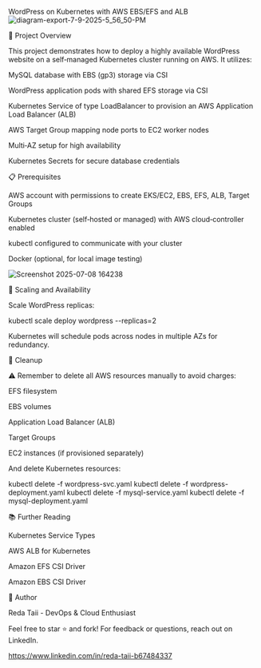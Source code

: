 WordPress on Kubernetes with AWS EBS/EFS and ALB
![diagram-export-7-9-2025-5_56_50-PM](https://github.com/user-attachments/assets/888d3d20-76c8-423d-bb40-96d9505013ab)




🚀 Project Overview

This project demonstrates how to deploy a highly available WordPress website on a self‑managed Kubernetes cluster running on AWS. It utilizes:

MySQL database with EBS (gp3) storage via CSI

WordPress application pods with shared EFS storage via CSI

Kubernetes Service of type LoadBalancer to provision an AWS Application Load Balancer (ALB)

AWS Target Group mapping node ports to EC2 worker nodes

Multi‑AZ setup for high availability

Kubernetes Secrets for secure database credentials

📋 Prerequisites

AWS account with permissions to create EKS/EC2, EBS, EFS, ALB, Target Groups

Kubernetes cluster (self‑hosted or managed) with AWS cloud‑controller enabled

kubectl configured to communicate with your cluster

Docker (optional, for local image testing)

![Screenshot 2025-07-08 164238](https://github.com/user-attachments/assets/4c3991fe-58fc-4916-a40d-2385ad7a6bdf)

🔄 Scaling and Availability

Scale WordPress replicas:

kubectl scale deploy wordpress --replicas=2

Kubernetes will schedule pods across nodes in multiple AZs for redundancy.

🧹 Cleanup

⚠️ Remember to delete all AWS resources manually to avoid charges:

EFS filesystem

EBS volumes

Application Load Balancer (ALB)

Target Groups

EC2 instances (if provisioned separately)

And delete Kubernetes resources:

kubectl delete -f wordpress-svc.yaml
kubectl delete -f wordpress-deployment.yaml
kubectl delete -f mysql-service.yaml
kubectl delete -f mysql-deployment.yaml

📚 Further Reading

Kubernetes Service Types

AWS ALB for Kubernetes

Amazon EFS CSI Driver

Amazon EBS CSI Driver

👤 Author

Reda Taii - DevOps & Cloud Enthusiast

Feel free to star ⭐️ and fork! For feedback or questions, reach out on LinkedIn.

https://www.linkedin.com/in/reda-taii-b67484337
